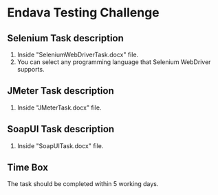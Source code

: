 # Endava Testing Challenge

## Selenium Task description
1) Inside "SeleniumWebDriverTask.docx" file.
2) You can select any programming language that Selenium WebDriver supports.

## JMeter Task description
1) Inside "JMeterTask.docx" file.

## SoapUI Task description
1) Inside "SoapUITask.docx" file.


## Time Box 
The task should be completed within 5 working days. 
